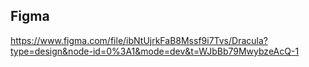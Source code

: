 ## Figma
https://www.figma.com/file/ibNtUjrkFaB8Mssf9i7Tvs/Dracula?type=design&node-id=0%3A1&mode=dev&t=WJbBb79MwybzeAcQ-1
